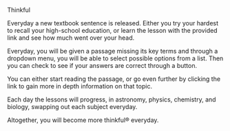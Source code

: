 Thinkful

Everyday a new textbook sentence is released. Either you try your hardest to recall your high-school education, or learn the lesson with the provided link and see how much went over your head.

Everyday, you will be given a passage missing its key terms and through a dropdown menu, you will be able to select possible options from a list. Then you can check to see if your answers are correct through a button. 

You can either start reading the passage, or go even further by clicking the link to gain more in depth information on that topic.

Each day the lessons will progress, in astronomy, physics, chemistry, and biology, swapping out each subject everyday.

Altogether, you will become more thinkful®  everyday.
